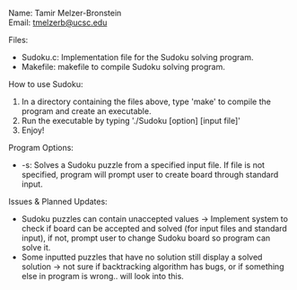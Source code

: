 Name: Tamir Melzer-Bronstein  
Email: tmelzerb@ucsc.edu  

Files:
* Sudoku.c: Implementation file for the Sudoku solving program.
* Makefile: makefile to compile Sudoku solving program.

How to use Sudoku:
1. In a directory containing the files above, type 'make' to compile the program and create an executable.
2. Run the executable by typing './Sudoku [option] [input file]'
3. Enjoy!

Program Options:
* -s:   Solves a Sudoku puzzle from a specified input file. If file is not specified, program will prompt user to create board through standard input.

Issues & Planned Updates:
* Sudoku puzzles can contain unaccepted values -> Implement system to check if board can be accepted and solved (for input files and standard input), if not, prompt user to change Sudoku board so program can solve it.
* Some inputted puzzles that have no solution still display a solved solution -> not sure if backtracking algorithm has bugs, or if something else in program is wrong.. will look into this.
